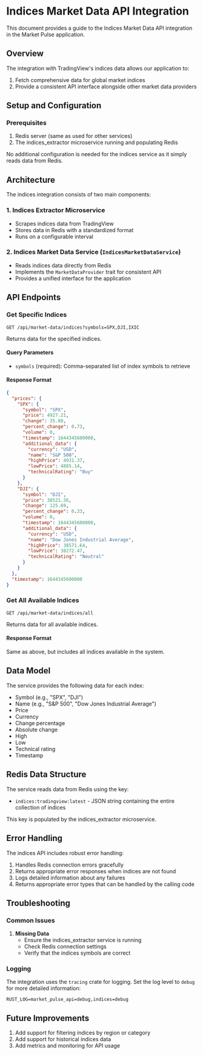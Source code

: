 # Indices Market Data API Integration

This document provides a guide to the Indices Market Data API integration in the Market Pulse application.

## Overview

The integration with TradingView's indices data allows our application to:

1. Fetch comprehensive data for global market indices
2. Provide a consistent API interface alongside other market data providers

## Setup and Configuration

### Prerequisites

1. Redis server (same as used for other services)
2. The indices_extractor microservice running and populating Redis

No additional configuration is needed for the indices service as it simply reads data from Redis.

## Architecture

The indices integration consists of two main components:

### 1. Indices Extractor Microservice

- Scrapes indices data from TradingView
- Stores data in Redis with a standardized format
- Runs on a configurable interval

### 2. Indices Market Data Service (`IndicesMarketDataService`)

- Reads indices data directly from Redis
- Implements the `MarketDataProvider` trait for consistent API
- Provides a unified interface for the application

## API Endpoints

### Get Specific Indices

```
GET /api/market-data/indices?symbols=SPX,DJI,IXIC
```

Returns data for the specified indices.

#### Query Parameters

- `symbols` (required): Comma-separated list of index symbols to retrieve

#### Response Format

```json
{
  "prices": {
    "SPX": {
      "symbol": "SPX",
      "price": 4927.21,
      "change": 35.88,
      "percent_change": 0.73,
      "volume": 0,
      "timestamp": 1644345600000,
      "additional_data": {
        "currency": "USD",
        "name": "S&P 500",
        "highPrice": 4931.37,
        "lowPrice": 4885.14,
        "technicalRating": "Buy"
      }
    },
    "DJI": {
      "symbol": "DJI",
      "price": 38521.36,
      "change": 125.69,
      "percent_change": 0.33,
      "volume": 0,
      "timestamp": 1644345600000,
      "additional_data": {
        "currency": "USD",
        "name": "Dow Jones Industrial Average",
        "highPrice": 38571.64,
        "lowPrice": 38272.47,
        "technicalRating": "Neutral"
      }
    }
  },
  "timestamp": 1644345600000
}
```

### Get All Available Indices

```
GET /api/market-data/indices/all
```

Returns data for all available indices.

#### Response Format

Same as above, but includes all indices available in the system.

## Data Model

The service provides the following data for each index:

- Symbol (e.g., "SPX", "DJI")
- Name (e.g., "S&P 500", "Dow Jones Industrial Average")
- Price
- Currency
- Change percentage
- Absolute change
- High
- Low
- Technical rating
- Timestamp

## Redis Data Structure

The service reads data from Redis using the key:

- `indices:tradingview:latest` - JSON string containing the entire collection of indices

This key is populated by the indices_extractor microservice.

## Error Handling

The indices API includes robust error handling:

1. Handles Redis connection errors gracefully
2. Returns appropriate error responses when indices are not found
3. Logs detailed information about any failures
4. Returns appropriate error types that can be handled by the calling code

## Troubleshooting

### Common Issues

1. **Missing Data**
   - Ensure the indices_extractor service is running
   - Check Redis connection settings
   - Verify that the indices symbols are correct

### Logging

The integration uses the `tracing` crate for logging. Set the log level to `debug` for more detailed information:

```
RUST_LOG=market_pulse_api=debug,indices=debug
```

## Future Improvements

1. Add support for filtering indices by region or category
2. Add support for historical indices data
3. Add metrics and monitoring for API usage